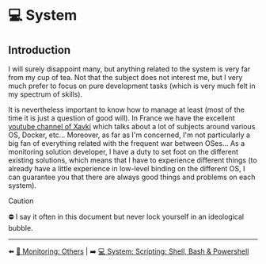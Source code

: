 # 💻 System

## Introduction

I will surely disappoint many, but anything related to the system is very far from my cup of tea. Not that the subject does not interest me, but I very much prefer to focus on pure development tasks (which is very much felt in my spectrum of skills).

It is nevertheless important to know how to manage at least (most of the time it is just a question of good will). In France we have the excellent [youtube channel of Xavki](https://www.youtube.com/c/xavki-linux/videos) which talks about a lot of subjects around various OS, Docker, etc… Moreover, as far as I'm concerned, I'm not particularly a big fan of everything related with the frequent war between OSes... As a monitoring solution developer, I have a duty to set foot on the different existing solutions, which means that I have to experience different things (to already have a little experience in low-level binding on the different OS, I can guarantee you that there are always good things and problems on each system).

> [!CAUTION]
> ⛔ I say it often in this document but never lock yourself in an ideological bubble.

---

⬅️ [🔬 Monitoring: Others](../11-monitoring/1-introduction.md) |
➡️ [💻 System: Scripting: Shell, Bash & Powershell](./2-scripting.md)